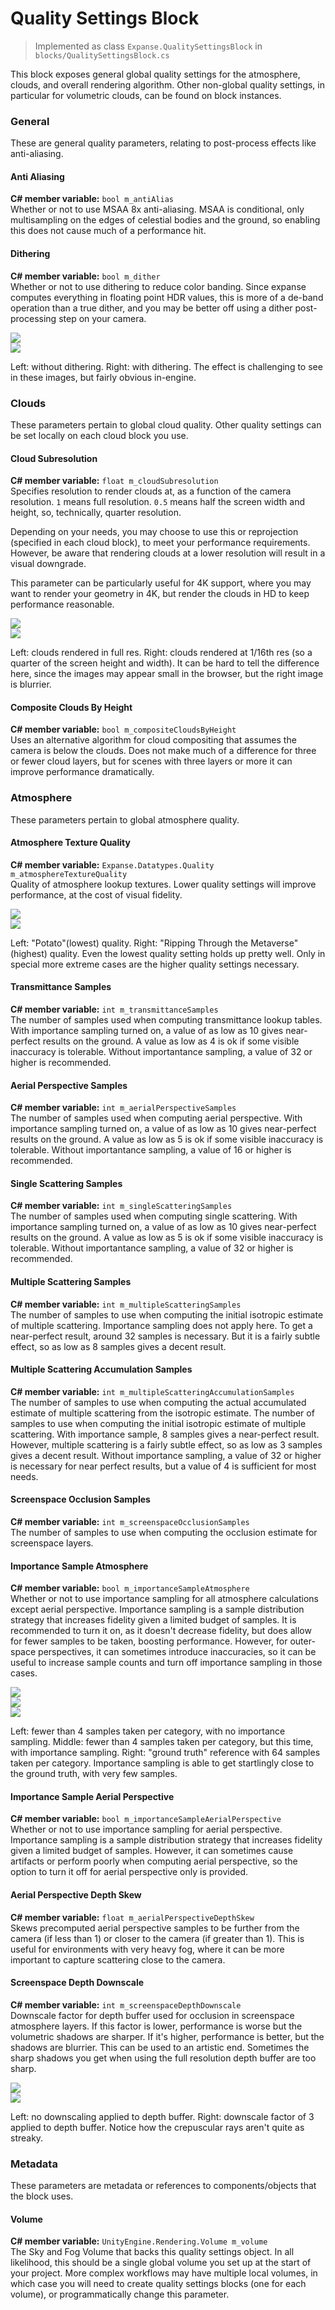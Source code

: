 # Quality Settings Block

> Implemented as class `Expanse.QualitySettingsBlock` in `blocks/QualitySettingsBlock.cs`

This block exposes general global quality settings for the atmosphere, clouds, and overall rendering algorithm. Other non-global quality settings, in particular for volumetric clouds, can be found on block instances.

<!---------------------------------------------------------------------------------------->
<!---------------------------------------- GENERAL --------------------------------------->
<!---------------------------------------------------------------------------------------->
### General
These are general quality parameters, relating to post-process effects like anti-aliasing.

#### Anti Aliasing
**C# member variable:** `bool m_antiAlias` \
Whether or not to use MSAA 8x anti-aliasing. MSAA is conditional, only multisampling on the edges of celestial bodies and the ground, so enabling this does not cause much of a performance hit.

#### Dithering
**C# member variable:** `bool m_dither` \
Whether or not to use dithering to reduce color banding. Since expanse computes everything in floating point HDR values, this is more of a de-band operation than a true dither, and you may be better off using a dither post-processing step on your camera.

<div class="img-block">
    <div class="img-row">
        <div class="img-col"><img src="img/quality_settings/no_dither.jpg"/></div>
        <div class="img-col"><img src="img/quality_settings/dither.jpg"/></div>
    </div>
    <p>Left: without dithering. Right: with dithering. The effect is challenging to see in these images, but fairly obvious in-engine.</p>
</div>

<!---------------------------------------------------------------------------------------->
<!---------------------------------------- CLOUDS ---------------------------------------->
<!---------------------------------------------------------------------------------------->
### Clouds
These parameters pertain to global cloud quality. Other quality settings can be set locally on each cloud block you use.

#### Cloud Subresolution
**C# member variable:** `float m_cloudSubresolution` \
Specifies resolution to render clouds at, as a function of the camera resolution. `1` means full resolution. `0.5` means half the screen width and height, so, technically, quarter resolution.

Depending on your needs, you may choose to use this or reprojection (specified in each cloud block), to meet your performance requirements. However, be aware that rendering clouds at a lower resolution will result in a visual downgrade.

This parameter can be particularly useful for 4K support, where you may want to render your geometry in 4K, but render the clouds in HD to keep performance reasonable.

<div class="img-block">
    <div class="img-row">
        <div class="img-col"><img src="img/quality_settings/cloud_full_res.jpg"/></div>
        <div class="img-col"><img src="img/quality_settings/cloud_sixteenth_res.jpg"/></div>
    </div>
    <p>Left: clouds rendered in full res. Right: clouds rendered at 1/16th res (so a quarter of the screen height and width). It can be hard to tell the difference here, since the images may appear small in the browser, but the right image is blurrier.</p>
</div>

#### Composite Clouds By Height
**C# member variable:** `bool m_compositeCloudsByHeight` \
Uses an alternative algorithm for cloud compositing that assumes the camera is below the clouds. Does not make much of a difference for three or fewer cloud layers, but for scenes with three layers or more it can improve performance dramatically.

<!---------------------------------------------------------------------------------------->
<!-------------------------------------- ATMOSPHERE -------------------------------------->
<!---------------------------------------------------------------------------------------->
### Atmosphere
These parameters pertain to global atmosphere quality.

#### Atmosphere Texture Quality
**C# member variable:** `Expanse.Datatypes.Quality m_atmosphereTextureQuality` \
Quality of atmosphere lookup textures. Lower quality settings will improve performance, at the cost of visual fidelity.

<div class="img-block">
    <div class="img-row">
        <div class="img-col"><img src="img/quality_settings/potato_quality.jpg"/></div>
        <div class="img-col"><img src="img/quality_settings/ripping_through_the_metaverse_quality.jpg"/></div>
    </div>
    <p>Left: "Potato"(lowest) quality. Right: "Ripping Through the Metaverse" (highest) quality. Even the lowest quality setting holds up pretty well. Only in special more extreme cases are the higher quality settings necessary.</p>
</div>

#### Transmittance Samples
**C# member variable:** `int m_transmittanceSamples` \
The number of samples used when computing transmittance lookup tables. With importance sampling turned on, a value of as low as 10 gives near-perfect results on the ground. A value as low as 4 is ok if some visible inaccuracy is tolerable. Without importantance sampling, a value of 32 or higher is recommended.

#### Aerial Perspective Samples
**C# member variable:** `int m_aerialPerspectiveSamples` \
The number of samples used when computing aerial perspective. With importance sampling turned on, a value of as low as 10 gives near-perfect results on the ground. A value as low as 5 is ok if some visible inaccuracy is tolerable. Without importantance sampling, a value of 16 or higher is recommended.

#### Single Scattering Samples
**C# member variable:** `int m_singleScatteringSamples` \
The number of samples used when computing single scattering. With importance sampling turned on, a value of as low as 10 gives near-perfect results on the ground. A value as low as 5 is ok if some visible inaccuracy is tolerable. Without importantance sampling, a value of 32 or higher is recommended.

#### Multiple Scattering Samples
**C# member variable:** `int m_multipleScatteringSamples` \
The number of samples to use when computing the initial isotropic estimate of multiple scattering. Importance sampling does not apply here. To get a near-perfect result, around 32 samples is necessary. But it is a fairly subtle effect, so as low as 8 samples gives a decent result.

#### Multiple Scattering Accumulation Samples
**C# member variable:** `int m_multipleScatteringAccumulationSamples` \
The number of samples to use when computing the actual accumulated estimate of multiple scattering from the isotropic estimate. The number of samples to use when computing the initial isotropic estimate of multiple scattering. With importance sample, 8 samples gives a near-perfect result. However, multiple scattering is a fairly subtle effect, so as low as 3 samples gives a decent result. Without importance sampling, a value of 32 or higher is necessary for near perfect results, but a value of 4 is sufficient for most needs.

#### Screenspace Occlusion Samples
**C# member variable:** `int m_screenspaceOcclusionSamples` \
The number of samples to use when computing the occlusion estimate for screenspace layers.

#### Importance Sample Atmosphere
**C# member variable:** `bool m_importanceSampleAtmosphere` \
Whether or not to use importance sampling for all atmosphere calculations except aerial perspective. Importance sampling is a sample distribution strategy that increases fidelity given a limited budget of samples. It is recommended to turn it on, as it doesn't decrease fidelity, but does allow for fewer samples to be taken, boosting performance. However, for outer-space perspectives, it can sometimes introduce inaccuracies, so it can be useful to increase sample counts and turn off importance sampling in those cases.
<div class="img-block">
    <div class="img-row">
        <div class="img-col"><img src="img/quality_settings/no_importance.jpg"/></div>
        <div class="img-col"><img src="img/quality_settings/importance.jpg"/></div>
        <div class="img-col"><img src="img/quality_settings/high_sample_reference.jpg"/></div>
    </div>
    <p>Left: fewer than 4 samples taken per category, with no importance sampling. Middle: fewer than 4 samples taken per category, but this time, with importance sampling. Right: "ground truth" reference with 64 samples taken per category. Importance sampling is able to get startlingly close to the ground truth, with very few samples.</p>
</div>

#### Importance Sample Aerial Perspective
**C# member variable:** `bool m_importanceSampleAerialPerspective` \
Whether or not to use importance sampling for aerial perspective. Importance sampling is a sample distribution strategy that increases fidelity given a limited budget of samples. However, it can sometimes cause artifacts or perform poorly when computing aerial perspective, so the option to turn it off for aerial perspective only is provided.

#### Aerial Perspective Depth Skew
**C# member variable:** `float m_aerialPerspectiveDepthSkew` \
Skews precomputed aerial perspective samples to be further from the camera (if less than 1) or closer to the camera (if greater than 1). This is useful for environments with very heavy fog, where it can be more important to capture scattering close to the camera.

#### Screenspace Depth Downscale
**C# member variable:** `int m_screenspaceDepthDownscale` \
Downscale factor for depth buffer used for occlusion in screenspace atmosphere layers. If this factor is lower, performance is worse but the volumetric shadows are sharper. If it's higher, performance is better, but the shadows are blurrier. This can be used to an artistic end. Sometimes the sharp shadows you get when using the full resolution depth buffer are too sharp.
<div class="img-block">
    <div class="img-row">
        <div class="img-col"><img src="img/quality_settings/screenspace_downscale_1.jpg"/></div>
        <div class="img-col"><img src="img/quality_settings/screenspace_downscale_3.jpg"/></div>
    </div>
    <p>Left: no downscaling applied to depth buffer. Right: downscale factor of 3 applied to depth buffer. Notice how the crepuscular rays aren't quite as streaky.</p>
</div>

<!---------------------------------------------------------------------------------------->
<!--------------------------------------- METADATA --------------------------------------->
<!---------------------------------------------------------------------------------------->
### Metadata
These parameters are metadata or references to components/objects that the block uses.

#### Volume
**C# member variable:** `UnityEngine.Rendering.Volume m_volume` \
The Sky and Fog Volume that backs this quality settings object. In all likelihood, this should be a single global volume you set up at the start of your project. More complex workflows may have multiple local volumes, in which case you will need to create quality settings blocks (one for each volume), or programmatically change this parameter.